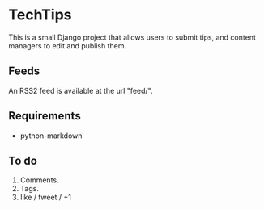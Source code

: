TechTips
========

This is a small Django project that allows users to submit tips, and content 
managers to edit and publish them.

Feeds
-----

An RSS2 feed is available at the url "feed/".

Requirements
------------

  * python-markdown
  
To do
-----

  1. Comments.
  2. Tags.
  3. like / tweet / +1
